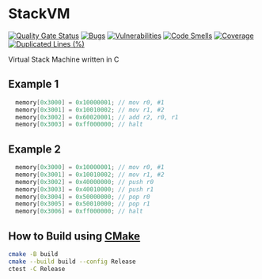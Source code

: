# StackVM

[![Quality Gate Status](https://sonarcloud.io/api/project_badges/measure?project=xorz57_StackVM&metric=alert_status)](https://sonarcloud.io/summary/new_code?id=xorz57_StackVM)
[![Bugs](https://sonarcloud.io/api/project_badges/measure?project=xorz57_StackVM&metric=bugs)](https://sonarcloud.io/summary/new_code?id=xorz57_StackVM)
[![Vulnerabilities](https://sonarcloud.io/api/project_badges/measure?project=xorz57_StackVM&metric=vulnerabilities)](https://sonarcloud.io/summary/new_code?id=xorz57_StackVM)
[![Code Smells](https://sonarcloud.io/api/project_badges/measure?project=xorz57_StackVM&metric=code_smells)](https://sonarcloud.io/summary/new_code?id=xorz57_StackVM)
[![Coverage](https://sonarcloud.io/api/project_badges/measure?project=xorz57_StackVM&metric=coverage)](https://sonarcloud.io/summary/new_code?id=xorz57_StackVM)
[![Duplicated Lines (%)](https://sonarcloud.io/api/project_badges/measure?project=xorz57_StackVM&metric=duplicated_lines_density)](https://sonarcloud.io/summary/new_code?id=xorz57_StackVM)

Virtual Stack Machine written in C

## Example 1

```c
  memory[0x3000] = 0x10000001; // mov r0, #1
  memory[0x3001] = 0x10010002; // mov r1, #2
  memory[0x3002] = 0x60020001; // add r2, r0, r1
  memory[0x3003] = 0xff000000; // halt
```

## Example 2

```c
  memory[0x3000] = 0x10000001; // mov r0, #1
  memory[0x3001] = 0x10010002; // mov r1, #2
  memory[0x3002] = 0x40000000; // push r0
  memory[0x3003] = 0x40010000; // push r1
  memory[0x3004] = 0x50000000; // pop r0
  memory[0x3005] = 0x50010000; // pop r1
  memory[0x3006] = 0xff000000; // halt
```

## How to Build using [CMake](https://cmake.org/)

```bash
cmake -B build
cmake --build build --config Release
ctest -C Release
```
